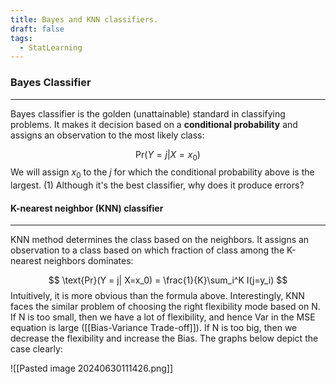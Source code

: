```yaml
---
title: Bayes and KNN classifiers.
draft: false
tags:
  - StatLearning
---
```

 

### Bayes Classifier
---
Bayes classifier is the golden (unattainable) standard in classifying problems. It makes it decision based on a **conditional probability** and assigns an observation to the most likely class:

$$
\text{Pr}(Y = j| X=x_0)
$$
We will assign $x_0$ to the $j$ for which the conditional probability above is the largest. (1) Although it's the best classifier, why does it produce errors? 

#### K-nearest neighbor (KNN) classifier
---
KNN method determines the class based on the neighbors. It assigns an observation to a class based on which fraction of class among the K-nearest neighbors dominates: 

$$
\text{Pr}(Y = j| X=x_0) = \frac{1}{K}\sum_i^K I(j=y_i)
$$
Intuitively, it is more obvious than the formula above. Interestingly, KNN faces the similar problem of choosing the right flexibility mode based on N. If N is too small, then we have a lot of flexibility, and hence Var in the MSE equation is large ([[Bias-Variance Trade-off]]). If N is too big, then we decrease the flexibility and increase the Bias. The graphs below depict the case clearly:

![[Pasted image 20240630111426.png]]
